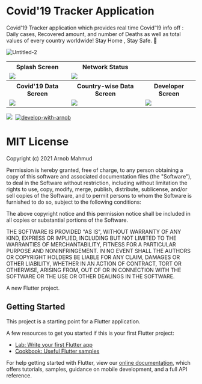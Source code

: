 # Covid'19 Tracker Application

Covid’19 Tracker application which provides real time Covid'19 info off : Daily cases, Recovered amount, and number of Deaths as well as total values of every country worldwide! Stay Home , Stay Safe. 🖤

![Untitled-2](https://user-images.githubusercontent.com/60808266/128819148-611e2686-7214-42d2-a7bd-d4d645de082f.png)

<table>
  <tr>
    <th>Splash Screen</th>
    <th>Network Status</th>
  </tr>
  <tr>
    <td>
      <img src="https://user-images.githubusercontent.com/60808266/128819750-b64ef33f-8806-499f-9943-3b16e50c8d9b.jpg">
    </td>
    <td>
      <img src="https://user-images.githubusercontent.com/60808266/128818805-6bda77ff-138e-4ad3-bcb5-fae68845f006.jpg">
    </td>
  </tr>
  <tr>
    <th>Covid'19 Data Screen</th>
    <th>Country-wise Data Screen</th>
    <th>Developer Screen</th>
  </tr>
  <tr>
    <td>
      <img src="https://user-images.githubusercontent.com/60808266/128818790-a61a39a2-874b-476a-bcd1-54bd63befccd.jpg">
    </td>
    <td>
      <img src="https://user-images.githubusercontent.com/60808266/128818798-414dd167-d416-4f79-a8be-bde8e130819b.jpg">
    </td>
    <td>
      <img src="https://user-images.githubusercontent.com/60808266/128818801-4aed16ea-7d8f-41b2-b837-7a37efdee18a.jpg">
    </td>
  </tr>
</table>

[![](https://img.shields.io/badge/License-MIT-critical?style=plastic&logo=appveyor&logoColor=a70023&labelColor=lightblue&color=471e61)](https://github.com/ArnobMahmud/Covid-19-Tracker-App/blob/master/LICENSE)&nbsp;
[![develop-with-arnob](https://img.shields.io/badge/Develop%20with-Arnob%20Mahmud-1f425f.svg?style=plastic&logo=visual-studio-code&logoColor=007ACC&labelColor=c3c4d5&color=193507)](https://github.com/ArnobMahmud/)&nbsp;

# MIT License

Copyright (c) 2021 Arnob Mahmud

Permission is hereby granted, free of charge, to any person obtaining a copy
of this software and associated documentation files (the "Software"), to deal
in the Software without restriction, including without limitation the rights
to use, copy, modify, merge, publish, distribute, sublicense, and/or sell
copies of the Software, and to permit persons to whom the Software is
furnished to do so, subject to the following conditions:

The above copyright notice and this permission notice shall be included in all
copies or substantial portions of the Software.

THE SOFTWARE IS PROVIDED "AS IS", WITHOUT WARRANTY OF ANY KIND, EXPRESS OR
IMPLIED, INCLUDING BUT NOT LIMITED TO THE WARRANTIES OF MERCHANTABILITY,
FITNESS FOR A PARTICULAR PURPOSE AND NONINFRINGEMENT. IN NO EVENT SHALL THE
AUTHORS OR COPYRIGHT HOLDERS BE LIABLE FOR ANY CLAIM, DAMAGES OR OTHER
LIABILITY, WHETHER IN AN ACTION OF CONTRACT, TORT OR OTHERWISE, ARISING FROM,
OUT OF OR IN CONNECTION WITH THE SOFTWARE OR THE USE OR OTHER DEALINGS IN THE
SOFTWARE.

A new Flutter project.

## Getting Started

This project is a starting point for a Flutter application.

A few resources to get you started if this is your first Flutter project:

- [Lab: Write your first Flutter app](https://flutter.dev/docs/get-started/codelab)
- [Cookbook: Useful Flutter samples](https://flutter.dev/docs/cookbook)

For help getting started with Flutter, view our
[online documentation](https://flutter.dev/docs), which offers tutorials,
samples, guidance on mobile development, and a full API reference.
